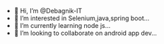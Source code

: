 - 👋 Hi, I’m @Debagnik-IT
- 👀 I’m interested in Selenium,java,spring boot...
- 🌱 I’m currently learning node js...
- 💞️ I’m looking to collaborate on android app dev...


<!---
Debagnik-IT/Debagnik-IT is a ✨ special ✨ repository because its `README.md` (this file) appears on your GitHub profile.
You can click the Preview link to take a look at your changes.
--->

